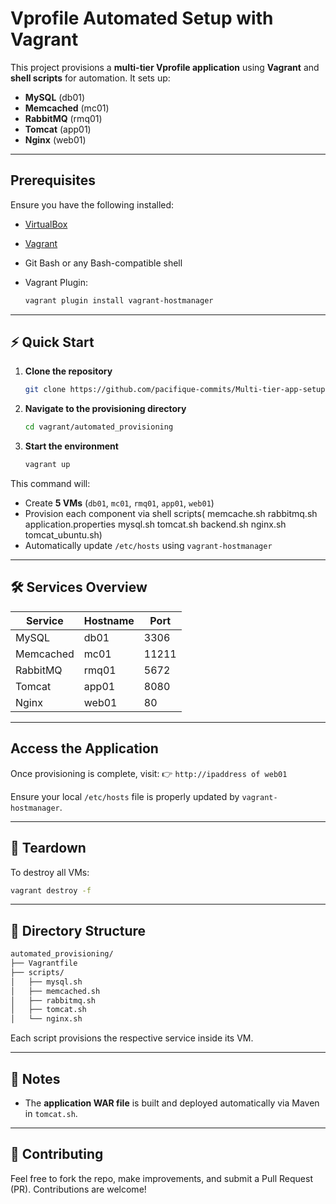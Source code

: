 #  Vprofile Automated Setup with Vagrant

This project provisions a **multi-tier Vprofile application** using **Vagrant** and **shell scripts** for automation. It sets up:

*  **MySQL** (db01)
*  **Memcached** (mc01)
*  **RabbitMQ** (rmq01)
*  **Tomcat** (app01)
*  **Nginx** (web01)

---

##  Prerequisites

Ensure you have the following installed:

* [VirtualBox](https://www.virtualbox.org/wiki/Downloads)
* [Vagrant](https://www.vagrantup.com/downloads)
* Git Bash or any Bash-compatible shell
* Vagrant Plugin:

  ```bash
  vagrant plugin install vagrant-hostmanager
  ```

---

## ⚡ Quick Start

1. **Clone the repository**

   ```bash
   git clone https://github.com/pacifique-commits/Multi-tier-app-setup-automated.git
   ```

2. **Navigate to the provisioning directory**

   ```bash
   cd vagrant/automated_provisioning
   ```

3. **Start the environment**

   ```bash
   vagrant up
   ```

This command will:

* Create **5 VMs** (`db01`, `mc01`, `rmq01`, `app01`, `web01`)
* Provision each component via shell scripts(	memcache.sh		rabbitmq.sh
application.properties	mysql.sh		tomcat.sh
backend.sh		nginx.sh		tomcat_ubuntu.sh)
* Automatically update `/etc/hosts` using `vagrant-hostmanager`

---

## 🛠 Services Overview

| Service   | Hostname | Port  |
| --------- | -------- | ----- |
| MySQL     | db01     | 3306  |
| Memcached | mc01     | 11211 |
| RabbitMQ  | rmq01    | 5672  |
| Tomcat    | app01    | 8080  |
| Nginx     | web01    | 80    |

---

## Access the Application

Once provisioning is complete, visit:
👉 `http://ipaddress of web01`

Ensure your local `/etc/hosts` file is properly updated by `vagrant-hostmanager`.

---

## 🧹 Teardown

To destroy all VMs:

```bash
vagrant destroy -f
```

---

## 📁 Directory Structure

```bash
automated_provisioning/
├── Vagrantfile
├── scripts/
│   ├── mysql.sh
│   ├── memcached.sh
│   ├── rabbitmq.sh
│   ├── tomcat.sh
│   └── nginx.sh
```

Each script provisions the respective service inside its VM.

---

## 🧾 Notes


* The **application WAR file** is built and deployed automatically via Maven in `tomcat.sh`.

---

## 🤝 Contributing

Feel free to fork the repo, make improvements, and submit a Pull Request (PR). Contributions are welcome!

